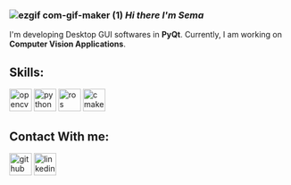 ### ![ezgif com-gif-maker (1)](https://user-images.githubusercontent.com/78825912/181375979-6fa7fc4c-0c22-4896-89b8-cbe1d19e14de.gif) *Hi there I'm Sema*


I'm developing Desktop GUI softwares in **PyQt**.
Currently, I am working on **Computer Vision Applications**.



## Skills:

[<img src='https://user-images.githubusercontent.com/78825912/181375040-c3922296-337b-44db-ac4c-4409ba342da8.png' alt='opencv' height='40'>](https://opencv.org/)
[<img src='https://user-images.githubusercontent.com/78825912/181375044-12f95290-bb91-49b6-8c42-76b0413387ad.png' alt='python' height='40'>](https://www.python.org/)
[<img src='https://user-images.githubusercontent.com/78825912/181375169-f62850d4-fd84-45ee-b788-d974fb47e128.png' alt='ros' height='40'>](https://www.ros.org/)
[<img src='https://user-images.githubusercontent.com/78825912/199527007-475ab6f2-b876-481c-8c72-f1ac5bdf9304.png' alt='cmake' height='40'>](https://cmake.org/)

## Contact With me:

[<img src='https://cdn.jsdelivr.net/npm/simple-icons@3.0.1/icons/github.svg' alt='github' height='40'>](https://github.com/semaegrii)  [<img src='https://cdn.jsdelivr.net/npm/simple-icons@3.0.1/icons/linkedin.svg' alt='linkedin' height='40'>](https://www.linkedin.com/in/semaegrii/)  
